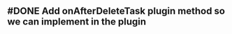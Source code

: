 ## #DONE Add onAfterDeleteTask plugin method so we can implement in the plugin
<!-- 
#task
created:2023-10-04T22:54:53.393Z
group:"Ungrouped Tasks"
story-id:The-story-project-should-be-deleted-when-a-story-is-deleted-in-the-UI
task-id:0BClz
branch:story/The-story-project-should-be-deleted-when-a-story-is-deleted-in-the-UI/task/Add-onAfterDeleteTask-plugin-method-so-we-can-implement-in-the-plugin
order:0
completed:2023-10-04T23:16:19.063Z
-->
